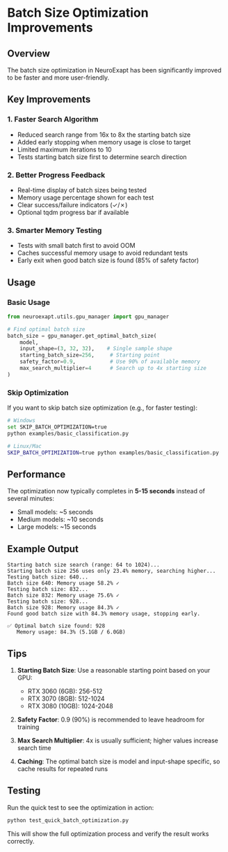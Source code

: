 # Batch Size Optimization Improvements

## Overview

The batch size optimization in NeuroExapt has been significantly improved to be faster and more user-friendly.

## Key Improvements

### 1. **Faster Search Algorithm**
- Reduced search range from 16x to 8x the starting batch size
- Added early stopping when memory usage is close to target
- Limited maximum iterations to 10
- Tests starting batch size first to determine search direction

### 2. **Better Progress Feedback**
- Real-time display of batch sizes being tested
- Memory usage percentage shown for each test
- Clear success/failure indicators (✓/✗)
- Optional tqdm progress bar if available

### 3. **Smarter Memory Testing**
- Tests with small batch first to avoid OOM
- Caches successful memory usage to avoid redundant tests
- Early exit when good batch size is found (85% of safety factor)

## Usage

### Basic Usage
```python
from neuroexapt.utils.gpu_manager import gpu_manager

# Find optimal batch size
batch_size = gpu_manager.get_optimal_batch_size(
    model, 
    input_shape=(3, 32, 32),    # Single sample shape
    starting_batch_size=256,     # Starting point
    safety_factor=0.9,           # Use 90% of available memory
    max_search_multiplier=4      # Search up to 4x starting size
)
```

### Skip Optimization
If you want to skip batch size optimization (e.g., for faster testing):

```bash
# Windows
set SKIP_BATCH_OPTIMIZATION=true
python examples/basic_classification.py

# Linux/Mac
SKIP_BATCH_OPTIMIZATION=true python examples/basic_classification.py
```

## Performance

The optimization now typically completes in **5-15 seconds** instead of several minutes:

- Small models: ~5 seconds
- Medium models: ~10 seconds  
- Large models: ~15 seconds

## Example Output

```
Starting batch size search (range: 64 to 1024)...
Starting batch size 256 uses only 23.4% memory, searching higher...
Testing batch size: 640...
Batch size 640: Memory usage 58.2% ✓
Testing batch size: 832...
Batch size 832: Memory usage 75.6% ✓
Testing batch size: 928...
Batch size 928: Memory usage 84.3% ✓
Found good batch size with 84.3% memory usage, stopping early.

✅ Optimal batch size found: 928
   Memory usage: 84.3% (5.1GB / 6.0GB)
```

## Tips

1. **Starting Batch Size**: Use a reasonable starting point based on your GPU:
   - RTX 3060 (6GB): 256-512
   - RTX 3070 (8GB): 512-1024
   - RTX 3080 (10GB): 1024-2048

2. **Safety Factor**: 0.9 (90%) is recommended to leave headroom for training

3. **Max Search Multiplier**: 4x is usually sufficient; higher values increase search time

4. **Caching**: The optimal batch size is model and input-shape specific, so cache results for repeated runs

## Testing

Run the quick test to see the optimization in action:

```bash
python test_quick_batch_optimization.py
```

This will show the full optimization process and verify the result works correctly. 